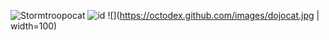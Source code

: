 ![Stormtroopocat](https://octodex.github.com/images/stormtroopocat.jpg)
![id](https://octodex.github.com/images/dojocat.jpg)
![](https://octodex.github.com/images/dojocat.jpg | width=100)
